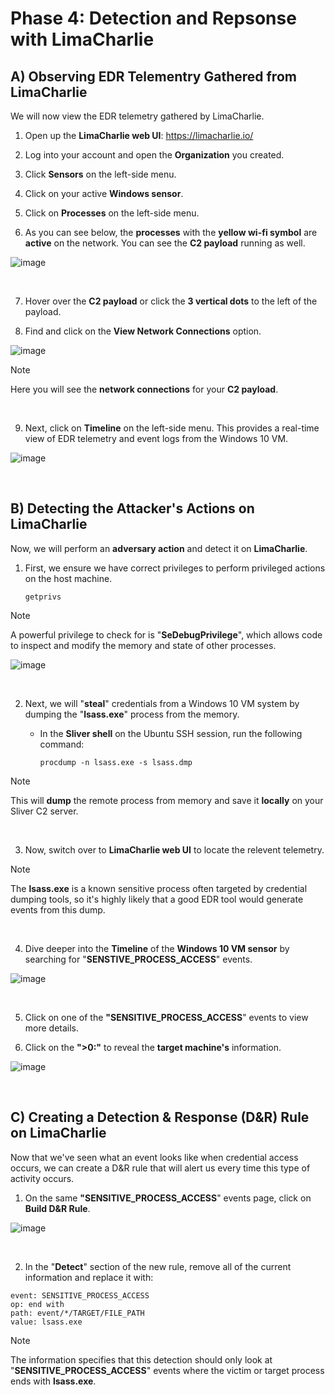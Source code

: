 # Phase 4: Detection and Repsonse with LimaCharlie

## A) Observing EDR Telementry Gathered from LimaCharlie

We will now view the EDR telemetry gathered by LimaCharlie.

1. Open up the **LimaCharlie web UI**: https://limacharlie.io/

2. Log into your account and open the **Organization** you created.
  
3. Click **Sensors** on the left-side menu.

4. Click on your active **Windows sensor**.

5. Click on **Processes** on the left-side menu.

6. As you can see below, the **processes** with the **yellow wi-fi symbol** are **active** on the network. You can see the **C2 payload** running as well.

![image](https://github.com/user-attachments/assets/6c71305b-752d-4fc8-a02b-1ee15e39d1b4)

</br>

7. Hover over the **C2 payload** or click the **3 vertical dots** to the left of the payload.

8. Find and click on the **View Network Connections** option.

![image](https://github.com/user-attachments/assets/ad7f0797-18c8-4a7c-90d2-d350468dfa17)

> [!NOTE]
> Here you will see the **network connections** for your **C2 payload**.

</br>

9. Next, click on **Timeline** on the left-side menu. This provides a real-time view of EDR telemetry and event logs from the Windows 10 VM.

![image](https://github.com/user-attachments/assets/5a19a744-a98b-4f12-8c81-01c14e632ddc)


</br>

## B) Detecting the Attacker's Actions on LimaCharlie

Now, we will perform an **adversary action** and detect it on **LimaCharlie**.

1. First, we ensure we have correct privileges to perform privileged actions on the host machine.
   
   ````
   getprivs
   ````

> [!NOTE]
> A powerful privilege to check for is "**SeDebugPrivilege**", which allows code to inspect and modify the memory and state of other processes.

![image](https://github.com/user-attachments/assets/a9953b42-7979-436a-a8f7-7d5b3ec70b37)

</br>

2. Next, we will "**steal**" credentials from a Windows 10 VM system by dumping the "**lsass.exe**" process from the memory.

   - In the **Sliver shell** on the Ubuntu SSH session, run the following command:

     ````
     procdump -n lsass.exe -s lsass.dmp
     ````

> [!NOTE]
> This will **dump** the remote process from memory and save it **locally** on your Sliver C2 server.

</br>

3. Now, switch over to **LimaCharlie web UI** to locate the relevent telemetry.

> [!NOTE]
> The **lsass.exe** is a known sensitive process often targeted by credential dumping tools, so it's highly likely that a good EDR tool would generate events from this dump.

</br>

4. Dive deeper into the **Timeline** of the **Windows 10 VM sensor** by searching for "**SENSTIVE_PROCESS_ACCESS**" events.

![image](https://github.com/user-attachments/assets/038d7dbb-d2f0-4369-8655-d8d7da0f84a8)

</br>

5. Click on one of the **"SENSITIVE_PROCESS_ACCESS**" events to view more details.

6. Click on the **">0:"** to reveal the **target machine's** information.

![image](https://github.com/user-attachments/assets/2ee574bf-7198-4684-90a8-9f8197af6eeb)

</br>

## C) Creating a Detection & Response (D&R) Rule on LimaCharlie

Now that we've seen what an event looks like when credential access occurs, we can create a D&R rule that will alert us every time this type of activity occurs.

1. On the same **"SENSITIVE_PROCESS_ACCESS**" events page, click on **Build D&R Rule**.

![image](https://github.com/user-attachments/assets/9231a35d-5432-41c3-901f-ce763c07964b)

</br>

2. In the "**Detect**" section of the new rule, remove all of the current information and replace it with:

````
event: SENSITIVE_PROCESS_ACCESS
op: end with
path: event/*/TARGET/FILE_PATH
value: lsass.exe
````

> [!NOTE]
> The information specifies that this detection should only look at "**SENSITIVE_PROCESS_ACCESS**" events where the victim or target process ends with **lsass.exe**.



